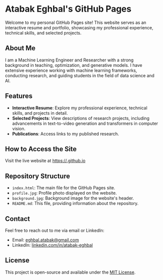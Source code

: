 # Atabak Eghbal's GitHub Pages

Welcome to my personal GitHub Pages site! This website serves as an interactive resume and portfolio, showcasing my professional experience, technical skills, and selected projects.

## About Me

I am a Machine Learning Engineer and Researcher with a strong background in teaching, optimization, and generative models. I have extensive experience working with machine learning frameworks, conducting research, and guiding students in the field of data science and AI.

## Features

- **Interactive Resume**: Explore my professional experience, technical skills, and projects in detail.
- **Selected Projects**: View descriptions of research projects, including advancements in text-to-video generation and transformers in computer vision.
- **Publications**: Access links to my published research.

## How to Access the Site

Visit the live website at [https://<username>.github.io](https://atabak-eghbal.github.io)

## Repository Structure

- `index.html`: The main file for the GitHub Pages site.
- `profile.jpg`: Profile photo displayed on the website.
- `background.jpg`: Background image for the website's header.
- `README.md`: This file, providing information about the repository.

## Contact

Feel free to reach out to me via email or LinkedIn:
- Email: [eghbal.atabak@gmail.com](mailto:eghbal.atabak@gmail.com)
- LinkedIn: [linkedin.com/in/atabak-eghbal](https://linkedin.com/in/atabak-eghbal)

## License

This project is open-source and available under the [MIT License](LICENSE).
